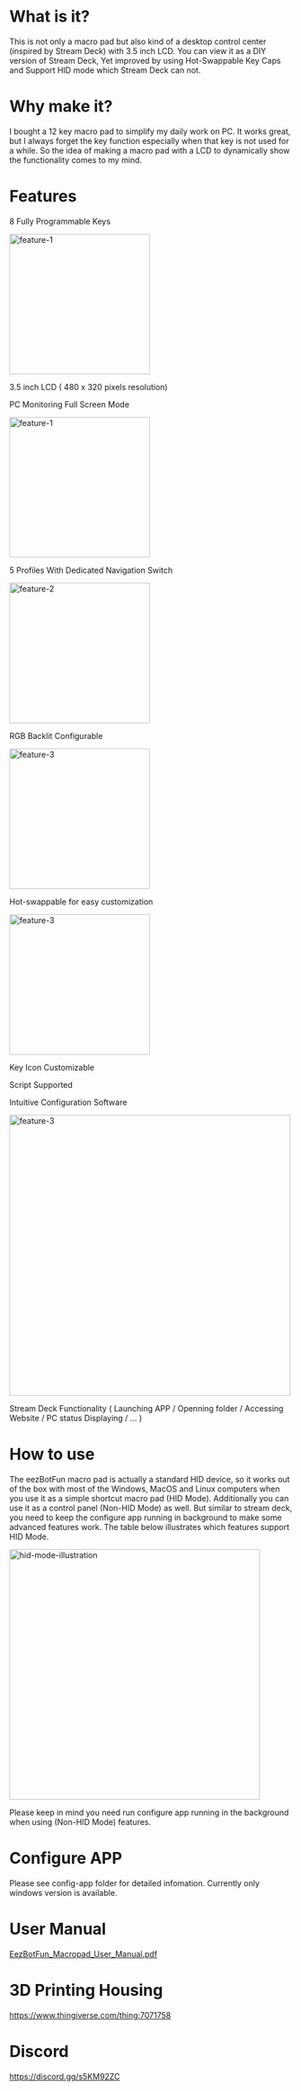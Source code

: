# What is it?
This is not only a macro pad but also kind of a desktop control center (inspired by Stream Deck) with 3.5 inch LCD.
You can view it as a DIY version of Stream Deck, Yet improved by using Hot-Swappable Key Caps and Support HID mode which Stream Deck can not. 

# Why make it?
I bought a 12 key macro pad to simplify my daily work on PC. It works great, but I always forget the key function especially when that key is not used for a while. So the idea of making a macro pad with a LCD to dynamically show the functionality comes to my mind.

# Features
 8 Fully Programmable Keys 
 
 <img width="250" alt="feature-1" src="https://github.com/user-attachments/assets/1d492629-8614-465a-a38a-4c4e614f78e9" />
 
 3.5 inch LCD ( 480 x 320 pixels resolution) 

 PC Monitoring Full Screen Mode

 <img width="250" alt="feature-1" src="https://github.com/user-attachments/assets/49c71ace-e53f-45e2-ab4d-a74f2be62fca" />
 
 5 Profiles With Dedicated Navigation Switch
 
 <img width="250" alt="feature-2" src="https://github.com/user-attachments/assets/12ab0083-8de2-46f9-ac92-6e3217ad8cda" />
 
 RGB Backlit Configurable 
 
 <img width="250" alt="feature-3" src="https://github.com/user-attachments/assets/7a1a9f31-30db-4609-bf47-a7083e441133" />
 
 Hot-swappable for easy customization

 <img width="250" alt="feature-3" src="https://github.com/user-attachments/assets/255cece8-c22b-4d80-ba0c-8a926c2562f4" />
 
 Key Icon Customizable
 
 Script Supported
 
 Intuitive Configuration Software

 <img width="500" alt="feature-3" src="https://github.com/user-attachments/assets/e19cfe34-af14-4cea-8821-d78aa3cceb5a" />
 
 Stream Deck Functionality ( Launching APP / Openning folder / Accessing Website / PC status Displaying / ... )

# How to use
The eezBotFun macro pad is actually a standard HID device, so it works out of the
box with most of the Windows, MacOS and Linux computers when you use it as a simple
shortcut macro pad (HID Mode).
Additionally you can use it as a control panel (Non-HID Mode) as well. But similar to stream deck,
you need to keep the configure app running in background to make some advanced features work.
The table below illustrates which features support HID Mode.

<img width="446" alt="hid-mode-illustration" src="https://github.com/user-attachments/assets/a4cc1104-24d1-4030-9acf-44516ee86ee6" />


Please keep in mind you need run configure app running in the background when using (Non-HID Mode) features.

# Configure APP
Please see config-app folder for detailed infomation.
Currently only windows version is available.

# User Manual
[EezBotFun_Macropad_User_Manual.pdf](https://github.com/user-attachments/files/20768355/EezBotFun_Macropad_User_Manual.pdf)

# 3D Printing Housing
https://www.thingiverse.com/thing:7071758 

# Discord
https://discord.gg/s5KM92ZC

